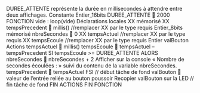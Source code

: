 DUREE_ATTENTE représente la durée en millisecondes à attendre entre deux affichages.
Constante Entier_16bits DUREE_ATTENTE  2000
FONCTION vide : loop(vide) Déclarations locales
XX mémorisé XX tempsPrecedent  millis() //remplacer XX par le type requis Entier_8bits mémorisé nbreSecondes  0
XX tempsActuel //remplacer XX par le type requis XX tempsEcoule //remplacer XX par le type requis Entier valBouton
Actions
tempsActuel  millis()
tempsEcoule  tempsActuel – tempsPrecedent
SI tempsEcoule >= DUREE_ATTENTE ALORS nbreSecondes  nbreSecondes + 2
Afficher sur la console « Nombre de secondes écoulées : » suivi du contenu de la variable nbreSecondes.
tempsPrecedent  tempsActuel FSI
            // début tâche de fond
valBouton  valeur de l’entrée reliée au bouton poussoir Recopier valBouton sur la LED
// fin tâche de fond
      FIN ACTIONS
FIN FONCTION
